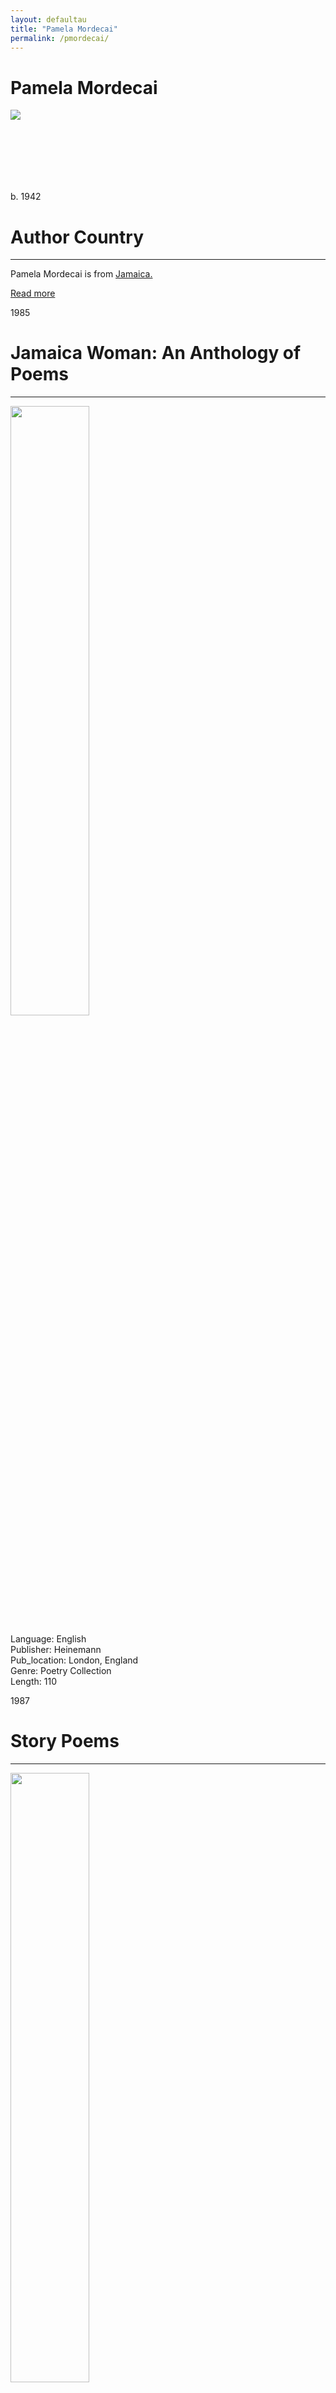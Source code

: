 ```yaml
---
layout: defaultau
title: "Pamela Mordecai"
permalink: /pmordecai/
---
```

<!-- partial:index.partial.html -->
<div class="content">
    <h1>Pamela Mordecai</h1>
    <div class="quote">
        <div><img src="https://static.wikia.nocookie.net/pennyspoetry/images/8/85/PamelaMordecai.jpg" class="logo"></div>
    </div>
    <div class="timeline">
        <div style="padding-bottom:100px;"></div>
        <div class="block">
            <div class="date right"><p class="right">b. 1942</p></div>
            <div class="dot"></div>
            <div class="left first">
            <div class="author_country">
                <h1>Author Country</h1><hr>
          <div class="aclocation">  <p>Pamela Mordecai is from <a href="{{ site.baseurl }}/4"> Jamaica.</a></p> </div>
                <div class="acreadmore"><a href="https://en.wikipedia.org/wiki/Pamela_Mordecai" target="_blank">Read more</a> </div>
            </div>
            </div>
        </div>
      <div class="block">
            <div class="date left"><p class="left">1985</p></div>
            <div class="dot"></div>
            <div class="right hide">
                <h1>Jamaica Woman: An Anthology of Poems</h1><hr>
                <p><img src="https://pictures.abebooks.com/inventory/31146003178.jpg" height="50%" width = "50%"></p>
                <p>
                Language: English<br/>
                Publisher: Heinemann<br/>
                Pub_location: London, England<br/>
                Genre: Poetry Collection<br/>
                Length: 110<br/>                   </p>
            </div>
        </div>
      <div class="block">
            <div class="date right"><p class="right">1987</p></div>
            <div class="dot"></div>
            <div class="left hide">
                <h1>Story Poems</h1><hr>
                <p><img src="https://pamelamordecai.com/wp-content/uploads/2014/12/StoryPoemscreenshot-2014-10-06-at-8.10.03-PM.png" height="50%" width = "50%"></p>
                <p>
                Language: English<br/>
                Publisher: Wright Group<br/>
                Pub_location: San Diego, CA, United States<br/>
                Genre: Poetry Collection<br/>
                Length: NA<br/>                   </p>
            </div>
        </div>
<div class="block">
            <div class="date left"><p class="left">1987</p></div>
            <div class="dot"></div>
            <div class="right hide">
                <h1>From Our Yard: Jamaican Poetry Since Independence</h1><hr>
                <p><img src="https://m.media-amazon.com/images/I/51hMaPeipUL._SX309_BO1,204,203,200_.jpg" height="50%" width = "50%"></p>
                <p>
                Language: English<br/>
                Publisher: Institute of Jamaica Publications<br/>
                Pub_location: Kingston, Jamaica<br/>
                Genre: Poetry Collection<br/>
                Length: 251<br/>                   </p>
            </div>
        </div>
       <div class="block">
            <div class="date right"><p class="right">1987</p></div>
            <div class="dot"></div>
            <div class="left hide">
                <h1>Another Me</h1><hr>
                <p><img src="https://cdn.vectorstock.com/i/preview-1x/48/06/image-preview-icon-picture-placeholder-vector-31284806.jpg" height="50%" width = "50%"></p>
                <p>
                Language: English<br/>
                Publisher: Ginn and Company<br/>
                Pub_location: Aylesbury, England<br/>
                Genre: Poem<br/>
                Length: 56<br/>                   </p>
            </div>
        </div>
       <div class="block">
            <div class="date left"><p class="left">1987</p></div>
            <div class="dot"></div>
            <div class="right hide">
                <h1>Remember</h1><hr>
                <p><img src="https://cdn.vectorstock.com/i/preview-1x/48/06/image-preview-icon-picture-placeholder-vector-31284806.jpg" height="50%" width = "50%"></p>
                <p>
                Language: English<br/>
                Publisher: Ginn and Company<br/>
                Pub_location: Aylesbury, England<br/>
                Genre: Poem<br/>
                Length: 12<br/>                   </p>
            </div>
        </div>
       <div class="block">
            <div class="date right"><p class="right">1987</p></div>
            <div class="dot"></div>
            <div class="left hide">
                <h1>Wave a Wand</h1><hr>
                <p><img src="https://curiosity.books2africa.org/books/images/wave-a-wand" height="50%" width = "50%"></p>
                <p>
                Language: English<br/>
                Publisher: Ginn and Company<br/>
                Pub_location: Aylesbury, England<br/>
                Genre: Poem<br/>
                Length: 8<br/>                   </p>
            </div>
        </div>
      <div class="block">
            <div class="date left"><p class="left">1987</p></div>
            <div class="dot"></div>
            <div class="right hide">
                <h1>Our House</h1><hr>
                <p><img src="https://cdn.vectorstock.com/i/preview-1x/48/06/image-preview-icon-picture-placeholder-vector-31284806.jpg" height="50%" width = "50%"></p>
                <p>
                Language: English<br/>
                Publisher: Ginn and Company<br/>
                Pub_location: Aylesbury, England<br/>
                Genre: Poem<br/>
                Length: 8<br/>                   </p>
            </div>
        </div>
       <div class="block">
            <div class="date right"><p class="right">1987</p></div>
            <div class="dot"></div>
            <div class="left hide">
                <h1>Jemima</h1><hr>
                <p><img src="https://pbs.twimg.com/media/E13IFpdX0AUige8.jpg" height="50%" width = "50%"></p>
                <p>
                Language: English<br/>
                Publisher: Ginn and Company<br/>
                Pub_location: Aylesbury, England<br/>
                Genre: Poem<br/>
                Length: 16<br/>                   </p>
            </div>
        </div>
       <div class="block">
            <div class="date left"><p class="left">1987</p></div>
            <div class="dot"></div>
            <div class="right hide">
                <h1>If I Were...</h1><hr>
                <p><img src="https://m.media-amazon.com/images/I/81mZgDq-ZXL.jpg" height="50%" width = "50%"></p>
                <p>
                Language: English<br/>
                Publisher: Ginn and Company<br/>
                Pub_location: Aylesbury, England<br/>
                Genre: Poem<br/>
                Length: 12<br/>                   </p>
            </div>
        </div>
       <div class="block">
            <div class="date right"><p class="right">1987</p></div>
            <div class="dot"></div>
            <div class="left hide">
                <h1>If Wishes Were Horses ...</h1><hr>
                <p><img src="http://wilmu2.trglib.gov.my/neuseal/Cover/Show?author=Mordecai%2C+Pamela&callnumber=FIK+MOR&size=medium&title=If+wishes+were+horses...+%5Bby%5D+Pamela+Mordecai%3B+illustrated+by+Annabel+Spenceley..&recordid=0000097558&source=Solr&isbn=0602228778" height="50%" width = "50%"></p>
                <p>
                Language: English<br/>
                Publisher: Ginn and Company<br/>
                Pub_location: Aylesbury, England<br/>
                Genre: Poem<br/>
                Length: 11<br/>                   </p>
            </div>
        </div>
  <div class="block">
            <div class="date left"><p class="left">1988</p></div>
            <div class="dot"></div>
            <div class="right hide">
                <h1>Journey Poem</h1><hr>
                <p><img src="IMAGE LINK" height="50%" width = "50%"></p>
                <p>
                Language: English<br/>
                Publisher: Sandberry Press<br/>
                Pub_location: Kingston, Jamaica<br/>
                Genre: Poetry Collection<br/>
                Length: 56<br/>                   </p>
            </div>
        </div>
       <div class="block">
            <div class="date right"><p class="right">1989</p></div>
            <div class="dot"></div>
            <div class="left hide">
                <h1>Her True-True Name: An Anthology of Women's Writing From the Caribbean</h1><hr>
                <p><img src="https://m.media-amazon.com/images/I/41A3KYW4HYL._SX304_BO1,204,203,200_.jpg" height="50%" width = "50%"></p>
                <p>
                Language: English<br/>
                Publisher: Heinemann<br/>
                Pub_location: Oxford, England<br/>
                Genre: Anthology<br/>
                Length: 202<br/>                   </p>
            </div>
        </div>
       <div class="block">
            <div class="date left"><p class="left">1991</p></div>
            <div class="dot"></div>
            <div class="right hide">
                <h1>Don't Ever Wake a Snake</h1><hr>
                <p><img src="https://pamelamordecai.com/wp-content/uploads/2014/12/Dont-Ever-Wake-a-Snake.jpg" height="50%" width = "50%"></p>
                <p>
                Language: English<br/>
                Publisher: Sandberry Press<br/>
                Pub_location: Kingston, Jamaica<br/>
                Genre: Fiction (Short Story Collection)<br/>
                Length: 20<br/>                   </p>
            </div>
        </div>
<div class="block">
            <div class="date right"><p class="right">1995</p></div>
            <div class="dot"></div>
            <div class="left hide">
                <h1>De Man : a dramatic poem</h1><hr>
                <p><img src="https://pamelamordecai.com/wp-content/uploads/2014/12/de-Man.jpg" height="50%" width = "50%"></p>
                <p>
                Language: English<br/>
                Publisher: Sister Vision Press<br/>
                Pub_location: Toronto, Canada<br/>
                Genre: Poetry Collection<br/>
                Length: 81<br/>                   </p>
            </div>
        </div>
       <div class="block">
            <div class="date left"><p class="left">1995</p></div>
            <div class="dot"></div>
            <div class="right hide">
                <h1>Ezra's Goldfish and other storypoems</h1><hr>
                <p><img src="https://m.media-amazon.com/images/I/51SwenMvPaL._SY498_BO1,204,203,200_.jpg" height="50%" width = "50%"></p>
                <p>
                Language: English<br/>
                Publisher: National Book Development Council of Jamaica<br/>
                Pub_location: Kingston, Jamaica<br/>
                Genre: Poem<br/>
                Length: 45<br/>                   </p>
            </div>
        </div>
       <div class="block">
            <div class="date right"><p class="right">2000</p></div>
            <div class="dot"></div>
            <div class="left hide">
                <h1>The Costume Parade</h1><hr>
                <p><img src="https://pamelamordecai.com/wp-content/uploads/2014/12/The-Costume-Parade-234x300.jpg" height="50%" width = "50%"></p>
                <p>
                Language: English<br/>
                Publisher: Oxford University Press<br/>
                Pub_location: Oxford, England<br/>
                Genre: Fiction (Short Story Collection)<br/>
                Length: 24<br/>                   </p>
            </div>
        </div>
       <div class="block">
            <div class="date left"><p class="left">2001</p></div>
            <div class="dot"></div>
            <div class="right hide">
                <h1>Certifiable</h1><hr>
                <p><img src="https://m.media-amazon.com/images/I/41cZLFqDjhL._AC_SY780_.jpg" height="50%" width = "50%"></p>
                <p>
                Language: English<br/>
                Publisher: Goose Lane Editions<br/>
                Pub_location: Fredericton, NB, Canada<br/>
                Genre: Nonfiction<br/>
                Length: 100<br/>                   </p>
            </div>
        </div>
      <div class="block">
            <div class="date right"><p class="right">2001</p></div>
            <div class="dot"></div>
            <div class="left hide">
                <h1>Culture and customs of Jamaica</h1><hr>
                <p><img src="https://m.media-amazon.com/images/I/51c+Vc1I5WL._SY344_BO1,204,203,200_.jpg" height="50%" width = "50%"></p>
                <p>
                Language: English<br/>
                Publisher: Greenwood<br/>
                Pub_location: Westport, CT, United States<br/>
                Genre: Nonfiction<br/>
                Length: 254<br/>                   </p>
            </div>
        </div>
       <div class="block">
            <div class="date left"><p class="left">2005</p></div>
            <div class="dot"></div>
            <div class="right hide">
                <h1>The True Blue of Islands</h1><hr>
                <p><img src="https://m.media-amazon.com/images/I/41d6Cmx8AcL._SY291_BO1,204,203,200_QL40_FMwebp_.jpg" height="50%" width = "50%"></p>
                <p>
                Language: English<br/>
                Publisher: Sandberry Press<br/>
                Pub_location: Toronto, ON, Canada<br/>
                Genre: Poetry Collection<br/>
                Length: 64<br/>                   </p>
            </div>
        </div>
       <div class="block">
            <div class="date right"><p class="right">2005</p></div>
            <div class="dot"></div>
            <div class="left hide">
                <h1>Calling cards : new poetry from Caribbean/Canadian women</h1><hr>
                <p><img src="https://m.media-amazon.com/images/I/51RLfyel-CL.jpg" height="50%" width = "50%"></p>
                <p>
                Language: English<br/>
                Publisher: Sandberry Press<br/>
                Pub_location: Toronto, ON, Canada<br/>
                Genre: Anthology<br/>
                Length: 96<br/>                   </p>
            </div>
        </div>
       <div class="block">
            <div class="date left"><p class="left">2006</p></div>
            <div class="dot"></div>
            <div class="right hide">
                <h1>Pink Icing</h1><hr>
                <p><img src="https://m.media-amazon.com/images/I/51vn9DFaZXL.jpg" height="50%" width = "50%"></p>
                <p>
                Language: English<br/>
                Publisher: Insomniac Press<br/>
                Pub_location: Toronto, ON, Canada<br/>
                Genre: Fiction (Short Story Collection)<br/>
                Length: 242<br/>                   </p>
            </div>
        </div>  
        <div class="block">
            <div class="date right"><p class="right">2008</p></div>
            <div class="dot"></div>
            <div class="left hide">
                <h1>New Caribbean infant reade. 3br</h1><hr>
                <p><img src="https://booksmartja.com/wp-content/uploads/2020/08/IMG_20201127_0005.jpg" height="50%" width = "50%"></p>
                <p>
                Language: English<br/>
                Publisher: Ginn and Company<br/>
                Pub_location: Aylesbury, England<br/>
                Genre: Nonfiction<br/>
                Length: 48<br/>                   </p>
            </div>
        </div>
       <div class="block">
            <div class="date left"><p class="left">2009</p></div>
            <div class="dot"></div>
            <div class="right hide">
                <h1>Rohan Goes to Big School</h1><hr>
                <p><img src="https://pictures.abebooks.com/isbn/9780199158638-uk.jpg" height="50%" width = "50%"></p>
                <p>
                Language: English<br/>
                Publisher: Macmillan Education<br/>
                Pub_location: London, England<br/>
                Genre: Fiction (Short Story Collection)<br/>
                Length: 32<br/>                   </p>
            </div>
        </div>
      <div class="block">
            <div class="date right"><p class="right">2015</p></div>
            <div class="dot"></div>
            <div class="left hide">
                <h1>Red Jacket.</h1><hr>
                <p><img src="https://m.media-amazon.com/images/I/51GVSZGdstL._AC_SY780_.jpg" height="50%" width = "50%"></p>
                <p>
                Language: English<br/>
                Publisher: Dundurn<br/>
                Pub_location: Toronto, ON, Canada<br/>
                Genre: Fiction (Novel)<br/>
                Length: 559<br/>                   </p>
            </div>
        </div>
       <div class="block">
            <div class="date left"><p class="left">2015</p></div>
            <div class="dot"></div>
            <div class="right hide">
                <h1>De book of Mary : a performance poem</h1><hr>
                <p><img src="https://m.media-amazon.com/images/I/51Qftt6ppoL.jpg" height="50%" width = "50%"></p>
                <p>
                Language: English<br/>
                Publisher: Mawenzi House Publishers Ltd<br/>
                Pub_location: Toronto, ON, Canada<br/>
                Genre: Poetry Collection<br/>
                Length: 125<br/>                   </p>
            </div>
        </div>
         <div class="block">
            <div class="date right"><p class="right">2022</p></div>
            <div class="dot"></div>
            <div class="left hide">
                <h1>De Book of Joseph</h1><hr>
                <p><img src="https://kbimages1-a.akamaihd.net/Images/063220bd-1c44-4d4e-95db-53df129e8e6e/320/320/10/false/null.jpg?method=scale" height="50%" width = "50%"></p>
                <p>
                Language: English<br/>
                Publisher: Mawenzi House Publishers Ltd<br/>
                Pub_location: Toronto, ON, Canada<br/>
                Genre: Poem<br/>
                Length: 144<br/>                   </p>
            </div>
        </div>
  <!-- partial -->
<script src='https://cdnjs.cloudflare.com/ajax/libs/jquery/3.1.1/jquery.min.js'></script><script  src="{{ site.baseurl }}/assets/js/authorscript.js"></script>
